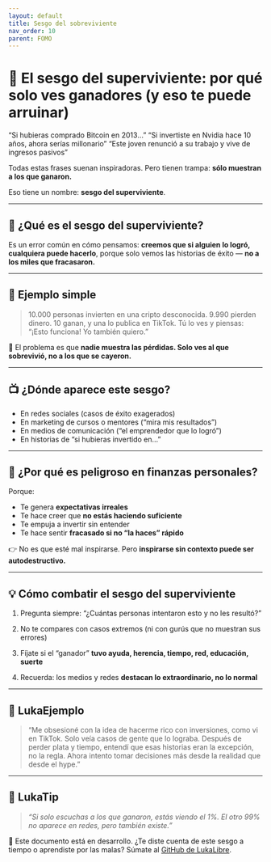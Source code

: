 ```yaml
---
layout: default
title: Sesgo del sobreviviente
nav_order: 10
parent: FOMO
---
```


# 🎯 El sesgo del superviviente: por qué solo ves ganadores (y eso te puede arruinar)

“Si hubieras comprado Bitcoin en 2013…”
“Si invertiste en Nvidia hace 10 años, ahora serías millonario”
“Este joven renunció a su trabajo y vive de ingresos pasivos”

Todas estas frases suenan inspiradoras.
Pero tienen trampa: **sólo muestran a los que ganaron.**

Eso tiene un nombre: **sesgo del superviviente**.

---

## 🧠 ¿Qué es el sesgo del superviviente?

Es un error común en cómo pensamos:
**creemos que si alguien lo logró, cualquiera puede hacerlo**,
porque solo vemos las historias de éxito — **no a los miles que fracasaron.**

---

## 🎰 Ejemplo simple

> 10.000 personas invierten en una cripto desconocida.
> 9.990 pierden dinero.
> 10 ganan, y una lo publica en TikTok.
> Tú lo ves y piensas:
> “¡Esto funciona! Yo también quiero.”

🧠 El problema es que **nadie muestra las pérdidas.
Solo ves al que sobrevivió, no a los que se cayeron.**

---

## 📺 ¿Dónde aparece este sesgo?

- En redes sociales (casos de éxito exagerados)
- En marketing de cursos o mentores (“mira mis resultados”)
- En medios de comunicación (“el emprendedor que lo logró”)
- En historias de “si hubieras invertido en…”

---

## 🧨 ¿Por qué es peligroso en finanzas personales?

Porque:

- Te genera **expectativas irreales**
- Te hace creer que **no estás haciendo suficiente**
- Te empuja a invertir sin entender
- Te hace sentir **fracasado si no “la haces” rápido**

👉 No es que esté mal inspirarse.
Pero **inspirarse sin contexto puede ser autodestructivo.**

---

## 💡 Cómo combatir el sesgo del superviviente

1. Pregunta siempre:
   “¿Cuántas personas intentaron esto y no les resultó?”

2. No te compares con casos extremos
   (ni con gurús que no muestran sus errores)

3. Fíjate si el “ganador” **tuvo ayuda, herencia, tiempo, red, educación, suerte**

4. Recuerda: los medios y redes **destacan lo extraordinario, no lo normal**

---

## 💬 LukaEjemplo

> “Me obsesioné con la idea de hacerme rico con inversiones, como vi en TikTok.
> Solo veía casos de gente que lo lograba.
> Después de perder plata y tiempo, entendí que esas historias eran la excepción, no la regla.
> Ahora intento tomar decisiones más desde la realidad que desde el hype.”

---

## 🧠 LukaTip

> *“Si solo escuchas a los que ganaron, estás viendo el 1%. El otro 99% no aparece en redes, pero también existe.”*

📌 Este documento está en desarrollo.
¿Te diste cuenta de este sesgo a tiempo o aprendiste por las malas? Súmate al [GitHub de LukaLibre](https://github.com/raestrada/lukalibre).
